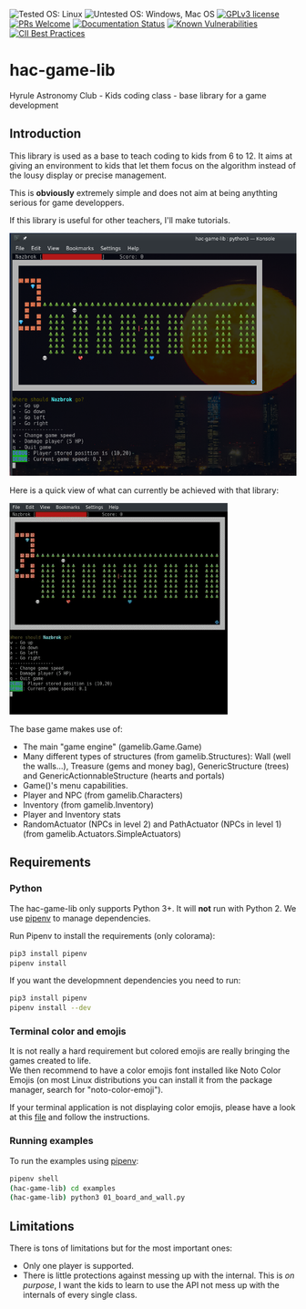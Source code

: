 ![Tested OS: Linux](https://img.shields.io/badge/Tested%20OS-Linux-green.svg "Tested OS: Linux")
![Untested OS: Windows, Mac OS](https://img.shields.io/badge/Untested%20OS-Windows,Mac%20OS-important.svg "Untested OS: Windows, Mac OS")
[![GPLv3 license](https://img.shields.io/badge/License-GPLv3-blue.svg)](http://perso.crans.org/besson/LICENSE.html)
[![PRs Welcome](https://img.shields.io/badge/PRs-welcome-brightgreen.svg)](http://makeapullrequest.com)
[![Documentation Status](https://readthedocs.org/projects/hac-game-lib/badge/?version=latest)](http://hac-game-lib.readthedocs.io/?badge=latest)
[![Known Vulnerabilities](https://snyk.io/test/github/arnauddupuis/hac-game-lib/badge.svg)](https://snyk.io/test/github/arnauddupuis/hac-game-lib)
[![CII Best Practices](https://bestpractices.coreinfrastructure.org/projects/2849/badge)](https://bestpractices.coreinfrastructure.org/projects/2849)

# hac-game-lib
Hyrule Astronomy Club - Kids coding class - base library for a game development

## Introduction

This library is used as a base to teach coding to kids from 6 to 12.
It aims at giving an environment to kids that let them focus on the algorithm instead of the lousy display or precise management.

This is **obviously** extremely simple and does not aim at being anythting serious for game developpers.

If this library is useful for other teachers, I'll make tutorials.

![base_game.py screenshot](https://raw.githubusercontent.com/arnauddupuis/hac-game-lib/master/images/base_game_lvl1.png "base_game.py")

Here is a quick view of what can currently be achieved with that library:

![base_game.py animation](https://raw.githubusercontent.com/arnauddupuis/hac-game-lib/master/images/base_game.gif "base_game.py")

The base game makes use of:
* The main "game engine" (gamelib.Game.Game)
* Many different types of structures (from gamelib.Structures): Wall (well the walls...), Treasure (gems and money bag), GenericStructure (trees) and GenericActionnableStructure (hearts and portals)
* Game()'s menu capabilities.
* Player and NPC (from gamelib.Characters)
* Inventory (from gamelib.Inventory)
* Player and Inventory stats
* RandomActuator (NPCs in level 2) and PathActuator (NPCs in level 1) (from gamelib.Actuators.SimpleActuators)

## Requirements

### Python

The hac-game-lib only supports Python 3+. It will **not** run with Python 2.
We use [pipenv](https://github.com/pypa/pipenv) to manage dependencies.

Run Pipenv to install the requirements (only colorama):

```bash
pip3 install pipenv
pipenv install
```

If you want the developmnent dependencies you need to run:
```bash
pip3 install pipenv
pipenv install --dev
```

### Terminal color and emojis

It is not really a hard requirement but colored emojis are really bringing the games created to life.  
We then recommend to have a color emojis font installed like Noto Color Emojis (on most Linux distributions you can install it from the package manager, search for "noto-color-emoji").

If your terminal application is not displaying color emojis, please have a look at this [file](https://gist.github.com/IgnoredAmbience/7c99b6cf9a8b73c9312a71d1209d9bbb) and follow the instructions.

### Running examples

To run the examples using [pipenv](https://github.com/pypa/pipenv):

```bash
pipenv shell
(hac-game-lib) cd examples
(hac-game-lib) python3 01_board_and_wall.py
```

## Limitations

There is tons of limitations but for the most important ones: 
* Only one player is supported.
* There is little protections against messing up with the internal. This is *on purpose*, I want the kids to learn to use the API not mess up with the internals of every single class.
